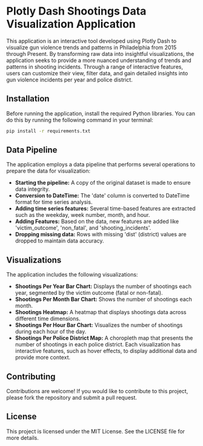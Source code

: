 # Plotly Dash Shootings Data Visualization Application

This application is an interactive tool developed using Plotly Dash to visualize gun violence trends and patterns in Philadelphia from 2015 through Present.  By transforming raw data into insightful visualizations, the application seeks to provide a more nuanced understanding of trends and patterns in shooting incidents. Through a range of interactive features, users can customize their view, filter data, and gain detailed insights into gun violence incidents per year and police district. 

## Installation

Before running the application, install the required Python libraries. You can do this by running the following command in your terminal:

```bash
pip install -r requirements.txt
```

## Data Pipeline
The application employs a data pipeline that performs several operations to prepare the data for visualization:

- **Starting the pipeline:** A copy of the original dataset is made to ensure data integrity.
- **Conversion to DateTime:** The 'date' column is converted to DateTime format for time series analysis.
- **Adding time series features:** Several time-based features are extracted such as the weekday, week number, month, and hour.
- **Adding Features:** Based on the data, new features are added like 'victim_outcome', 'non_fatal', and 'shooting_incidents'.
- **Dropping missing data:** Rows with missing 'dist' (district) values are dropped to maintain data accuracy.

## Visualizations
The application includes the following visualizations:

- **Shootings Per Year Bar Chart:** Displays the number of shootings each year, segmented by the victim outcome (fatal or non-fatal).
- **Shootings Per Month Bar Chart:** Shows the number of shootings each month.
- **Shootings Heatmap:** A heatmap that displays shootings data across different time dimensions.
- **Shootings Per Hour Bar Chart:** Visualizes the number of shootings during each hour of the day.
- **Shootings Per Police District Map:** A choropleth map that presents the number of shootings in each police district.
Each visualization has interactive features, such as hover effects, to display additional data and provide more context.

## Contributing
Contributions are welcome! If you would like to contribute to this project, please fork the repository and submit a pull request.

## License
This project is licensed under the MIT License. See the LICENSE file for more details.

